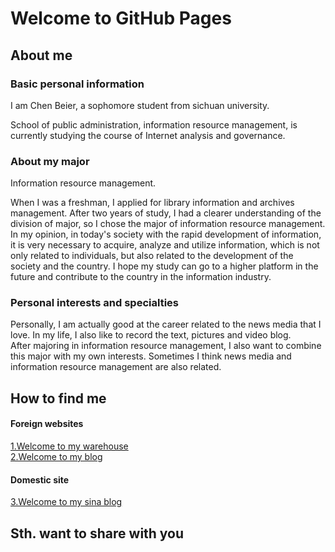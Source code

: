 # Welcome to GitHub Pages

## **About me**
### Basic personal information
I am Chen Beier, a sophomore student from sichuan university.

School of public administration, information resource management, is currently studying the course of Internet analysis and governance.
### About my major
Information resource management.  

When I was a freshman, I applied for library information and archives management. After two years of study, I had a clearer understanding of the division of major, so I chose the major of information resource management.  
In my opinion, in today's society with the rapid development of information, it is very necessary to acquire, analyze and utilize information, which is not only related to individuals, but also related to the development of the society and the country.
I hope my study can go to a higher platform in the future and contribute to the country in the information industry.
### Personal interests and specialties
Personally, I am actually good at the career related to the news media that I love. In my life, I also like to record the text, pictures and video blog.  
After majoring in information resource management, I also want to combine this major with my own interests. Sometimes I think news media and information resource management are also related.

## **How to find me**
#### Foreign websites
[1.Welcome to my warehouse](https://github.com/Beierchen22/belle.github.io)  
[2.Welcome to my blog](https://beierchen22.github.io/belle.github.io/)  
#### Domestic site  
[3.Welcome to my sina blog](https://weibo.com/2588506177/profile)   

## **Sth. want to share with you**
